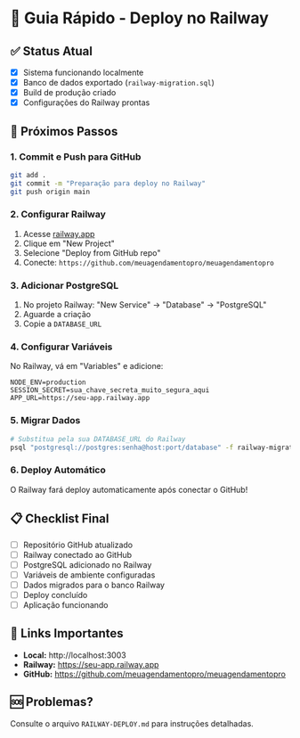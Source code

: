 # 🚀 Guia Rápido - Deploy no Railway

## ✅ Status Atual
- [x] Sistema funcionando localmente
- [x] Banco de dados exportado (`railway-migration.sql`)
- [x] Build de produção criado
- [x] Configurações do Railway prontas

## 🎯 Próximos Passos

### 1. Commit e Push para GitHub
```bash
git add .
git commit -m "Preparação para deploy no Railway"
git push origin main
```

### 2. Configurar Railway
1. Acesse [railway.app](https://railway.app)
2. Clique em "New Project"
3. Selecione "Deploy from GitHub repo"
4. Conecte: `https://github.com/meuagendamentopro/meuagendamentopro`

### 3. Adicionar PostgreSQL
1. No projeto Railway: "New Service" → "Database" → "PostgreSQL"
2. Aguarde a criação
3. Copie a `DATABASE_URL`

### 4. Configurar Variáveis
No Railway, vá em "Variables" e adicione:
```
NODE_ENV=production
SESSION_SECRET=sua_chave_secreta_muito_segura_aqui
APP_URL=https://seu-app.railway.app
```

### 5. Migrar Dados
```bash
# Substitua pela sua DATABASE_URL do Railway
psql "postgresql://postgres:senha@host:port/database" -f railway-migration.sql
```

### 6. Deploy Automático
O Railway fará deploy automaticamente após conectar o GitHub!

## 📋 Checklist Final
- [ ] Repositório GitHub atualizado
- [ ] Railway conectado ao GitHub
- [ ] PostgreSQL adicionado no Railway
- [ ] Variáveis de ambiente configuradas
- [ ] Dados migrados para o banco Railway
- [ ] Deploy concluído
- [ ] Aplicação funcionando

## 🔗 Links Importantes
- **Local:** http://localhost:3003
- **Railway:** https://seu-app.railway.app
- **GitHub:** https://github.com/meuagendamentopro/meuagendamentopro

## 🆘 Problemas?
Consulte o arquivo `RAILWAY-DEPLOY.md` para instruções detalhadas. 